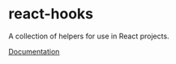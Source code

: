 # react-hooks

A collection of helpers for use in React projects.

[Documentation](https://wethegit.github.io/react-hooks/)